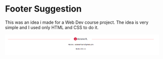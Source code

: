# Footer Suggestion



This was an idea i made for a Web Dev course project. The idea is very simple and I used only HTML and CSS to do it.




![Footer Suggestion](footer_idea.png)     

